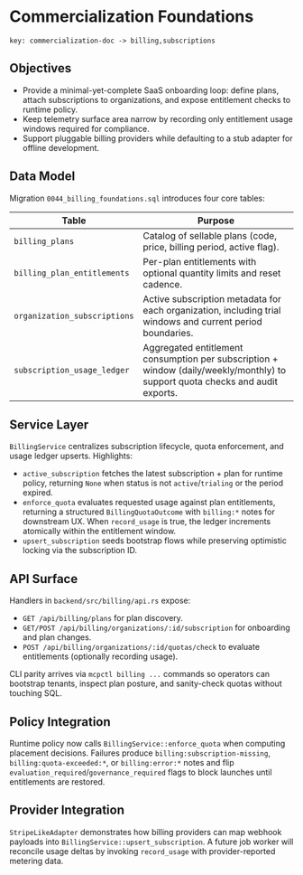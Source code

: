 # Commercialization Foundations

`key: commercialization-doc -> billing,subscriptions`

## Objectives

- Provide a minimal-yet-complete SaaS onboarding loop: define plans, attach subscriptions to organizations, and expose entitlement checks to runtime policy.
- Keep telemetry surface area narrow by recording only entitlement usage windows required for compliance.
- Support pluggable billing providers while defaulting to a stub adapter for offline development.

## Data Model

Migration `0044_billing_foundations.sql` introduces four core tables:

| Table | Purpose |
| --- | --- |
| `billing_plans` | Catalog of sellable plans (code, price, billing period, active flag). |
| `billing_plan_entitlements` | Per-plan entitlements with optional quantity limits and reset cadence. |
| `organization_subscriptions` | Active subscription metadata for each organization, including trial windows and current period boundaries. |
| `subscription_usage_ledger` | Aggregated entitlement consumption per subscription + window (daily/weekly/monthly) to support quota checks and audit exports. |

## Service Layer

`BillingService` centralizes subscription lifecycle, quota enforcement, and usage ledger upserts. Highlights:

- `active_subscription` fetches the latest subscription + plan for runtime policy, returning `None` when status is not `active`/`trialing` or the period expired.
- `enforce_quota` evaluates requested usage against plan entitlements, returning a structured `BillingQuotaOutcome` with `billing:*` notes for downstream UX. When `record_usage` is true, the ledger increments atomically within the entitlement window.
- `upsert_subscription` seeds bootstrap flows while preserving optimistic locking via the subscription ID.

## API Surface

Handlers in `backend/src/billing/api.rs` expose:

- `GET /api/billing/plans` for plan discovery.
- `GET/POST /api/billing/organizations/:id/subscription` for onboarding and plan changes.
- `POST /api/billing/organizations/:id/quotas/check` to evaluate entitlements (optionally recording usage).

CLI parity arrives via `mcpctl billing ...` commands so operators can bootstrap tenants, inspect plan posture, and sanity-check quotas without touching SQL.

## Policy Integration

Runtime policy now calls `BillingService::enforce_quota` when computing placement decisions. Failures produce `billing:subscription-missing`, `billing:quota-exceeded:*`, or `billing:error:*` notes and flip `evaluation_required`/`governance_required` flags to block launches until entitlements are restored.

## Provider Integration

`StripeLikeAdapter` demonstrates how billing providers can map webhook payloads into `BillingService::upsert_subscription`. A future job worker will reconcile usage deltas by invoking `record_usage` with provider-reported metering data.
